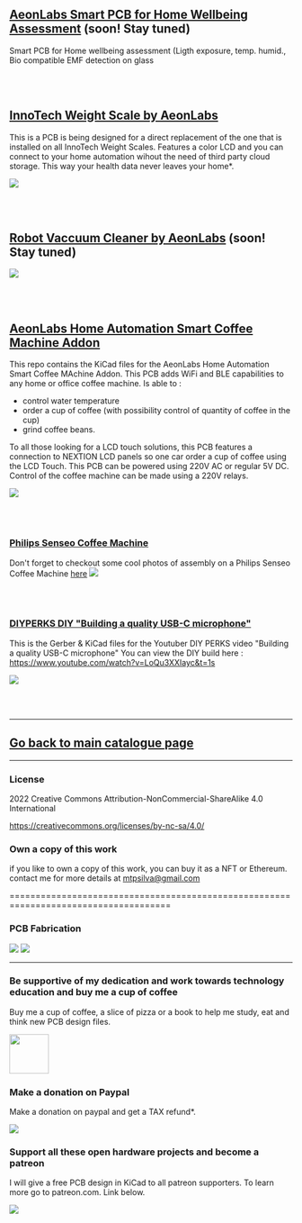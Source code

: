 
## [AeonLabs Smart PCB for Home Wellbeing Assessment](https://github.com/aeonSolutions/AeonLabs-Smart-PCB-for-Home-wellbeing-assessment) (soon! Stay tuned)

Smart PCB for Home wellbeing assessment (Ligth exposure, temp. humid., Bio compatible EMF detection on glass

<br>
<br>

## [InnoTech Weight Scale by AeonLabs](https://github.com/aeonSolutions/AeonLabs-InnoTech-Intelligent-Weight-Scale)

This is a PCB is being designed for a direct replacement of the one that is installed on all InnoTech Weight Scales. Features a color LCD and you can connect to your home automation wihout the need of third party cloud storage. This way your health data never leaves your home*.

![](https://github.com/aeonSolutions/AeonLabs-InnoTech-Intelligent-Weight-Scale/blob/main/innotechWieghtScaleAd.jpg)

<br>
<br>

## [Robot Vaccuum Cleaner by AeonLabs](https://github.com/aeonSolutions/AeonLabs-Robot-Vaccuum-Cleaner) (soon! Stay tuned)
![](https://github.com/aeonSolutions/AeonLabs-Robot-Vaccuum-Cleaner/blob/main/robotVacuumCleanerAd.png)

<br>
<br>

## [AeonLabs Home Automation Smart Coffee Machine Addon](https://github.com/aeonSolutions/AeonLabs-Home-Automation-Smart-Coffee-MAchine-Addon)
This repo contains the KiCad files for the AeonLabs Home Automation Smart Coffee MAchine Addon. This PCB adds WiFi and BLE capabilities to any home or office coffee machine. Is able to :
- control water temperature
- order a cup of coffee (with possibility control of quantity of coffee in the cup)
-  grind coffee beans. 
  
To all those looking for a LCD touch solutions, this PCB features a connection to NEXTION LCD panels so one car order a cup of coffee using the LCD Touch. This PCB can be powered using 220V AC or regular 5V DC. Control of the coffee machine can be made using a 220V relays.

![](https://github.com/aeonSolutions/AeonLabs-Home-Automation-Smart-Coffee-MAchine-Addon/blob/main/designs/pcb_front.jpg)

<br>
<br>

### [Philips Senseo Coffee Machine]()
Don't forget to checkout some cool photos of assembly on a Philips Senseo Coffee Machine [here](https://github.com/aeonSolutions/AeonLabs-Home-Automation-Smart-Coffee-MAchine-Addon/tree/main/Philips%20Senseo)
![](https://github.com/aeonSolutions/AeonLabs-Home-Automation-Smart-Coffee-MAchine-Addon/blob/main/Philips%20Senseo/20220604_134341.jpg)

<br>
<br>

### [DIYPERKS DIY "Building a quality USB-C microphone"](https://github.com/aeonSolutions/DIYPERKS_microphone_project)
This is the Gerber & KiCad files for the Youtuber DIY PERKS video "Building a quality USB-C microphone" You can view the DIY build here : https://www.youtube.com/watch?v=LoQu3XXIayc&t=1s


![](https://github.com/aeonSolutions/DIYPERKS_microphone_project/blob/main/image_2021-11-08_111413.png)

<br>
<br>


________________________________________________________________________________________________________________
## [Go back to main catalogue page](https://github.com/aeonSolutions/PCB-Prototyping-Catalogue)
________________________________________________________________________________________________________________

### License
2022 Creative Commons Attribution-NonCommercial-ShareAlike 4.0 International

https://creativecommons.org/licenses/by-nc-sa/4.0/

### Own a copy of this work
if you like to own a copy of this work, you can buy it as a NFT or Ethereum. contact me for more details at mtpsilva@gmail.com

=====================================================================================
### PCB Fabrication

[![](https://github.com/aeonSolutions/PCB-Prototyping-Catalogue/blob/main/all_pcb.png)](https://www.allpcb.com/?Mb_InviteId=79483)
[![](https://github.com/aeonSolutions/PCB-Prototyping-Catalogue/blob/main/pcbway.jpg)](https://www.pcbway.com/setinvite.aspx?inviteid=572526)
______________________________________________________________________________________________________________________________

### Be supportive of my dedication and work towards technology education and buy me a cup of coffee
Buy me a cup of coffee, a slice of pizza or a book to help me study, eat and think new PCB design files.

[<img src="https://cdn.buymeacoffee.com/buttons/v2/default-yellow.png" data-canonical-src="https://cdn.buymeacoffee.com/buttons/v2/default-yellow.png" height="70" />](https://www.buymeacoffee.com/migueltomas)

### Make a donation on Paypal
Make a donation on paypal and get a TAX refund*.

[![](https://github.com/aeonSolutions/PCB-Prototyping-Catalogue/blob/main/paypal_small.png)](http://paypal.me/mtpsilva)

### Support all these open hardware projects and become a patreon  
I will give a free PCB design in KiCad to all patreon supporters. To learn more go to patreon.com. Link below.

[![](https://github.com/aeonSolutions/PCB-Prototyping-Catalogue/blob/main/patreon_small.png)](https://www.patreon.com/ldad)
